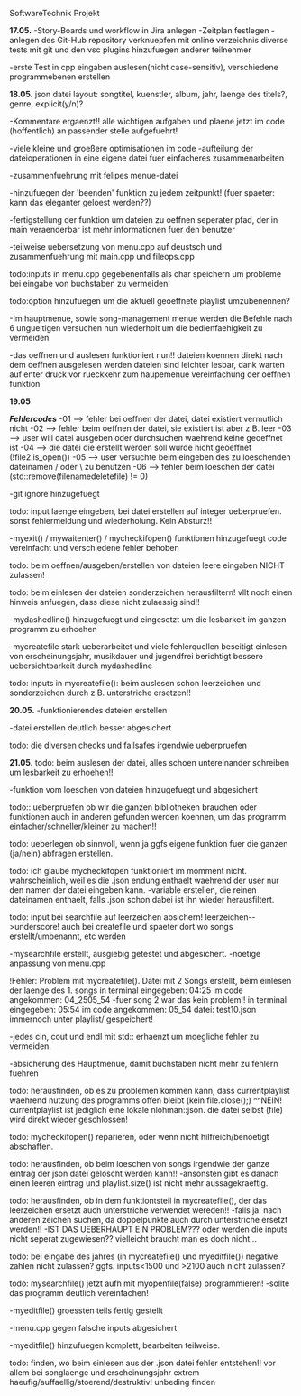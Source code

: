 SoftwareTechnik Projekt

**17.05.**
-Story-Boards und workflow in Jira anlegen
    -Zeitplan festlegen
-anlegen des Git-Hub repository
    verknuepfen mit online verzeichnis
    diverse tests mit git und den vsc plugins
    hinzufuegen anderer teilnehmer
    
-erste Test in cpp
    eingaben auslesen(nicht case-sensitiv), verschiedene programmebenen erstellen

**18.05.**
json datei layout:
songtitel, kuenstler, album, jahr, laenge des titels?, genre, explicit(y/n)?

-Kommentare ergaenzt!!
    alle wichtigen aufgaben und plaene jetzt im code (hoffentlich) an passender stelle aufgefuehrt!

-viele kleine und groeßere optimisationen im code
-aufteilung der dateioperationen in eine eigene datei fuer einfacheres zusammenarbeiten

-zusammenfuehrung mit felipes menue-datei

-hinzufuegen der 'beenden' funktion zu jedem zeitpunkt!
    (fuer spaeter: kann das eleganter geloest werden??)

-fertigstellung der funktion um dateien zu oeffnen
    seperater pfad, der in main veraenderbar ist
    mehr informationen fuer den benutzer

-teilweise uebersetzung von menu.cpp auf deustsch und zusammenfuehrung mit main.cpp und fileops.cpp

todo:inputs in menu.cpp gegebenenfalls als char speichern um probleme bei eingabe von buchstaben zu vermeiden!

todo:option hinzufuegen um die aktuell geoeffnete playlist umzubenennen?

-Im hauptmenue, sowie song-management menue werden die Befehle nach 6 ungueltigen versuchen nun wiederholt um die bedienfaehigkeit zu vermeiden

-das oeffnen und auslesen funktioniert nun!!
    dateien koennen direkt nach dem oeffnen ausgelesen werden
    dateien sind leichter lesbar, dank warten auf enter druck vor rueckkehr zum haupemenue
    vereinfachung der oeffnen funktion

**19.05**

***Fehlercodes***
    -01 --> fehler bei oeffnen der datei, datei existiert vermutlich nicht
    -02 --> fehler beim oeffnen der datei, sie existiert ist aber z.B. leer
    -03 --> user will datei ausgeben oder durchsuchen waehrend keine geoeffnet ist
    -04 --> die datei die erstellt werden soll wurde nicht geoeffnet (!file2.is_open())
    -05 --> user versuchte beim eingeben des zu loeschenden dateinamen / oder \ zu benutzen
    -06 --> fehler beim loeschen der datei (std::remove(filenamedeletefile) != 0)

-git ignore hinzugefuegt

todo: input laenge eingeben, bei datei erstellen auf integer ueberpruefen. sonst fehlermeldung und wiederholung. Kein Absturz!!

-myexit() / mywaitenter() / mycheckifopen() funktionen hinzugefuegt
    code vereinfacht und verschiedene fehler behoben

todo: beim oeffnen/ausgeben/erstellen von dateien leere eingaben NICHT zulassen!

todo: beim einlesen der dateien sonderzeichen herausfiltern! vllt noch einen hinweis anfuegen, dass diese nicht zulaessig sind!!

-mydashedline() hinzugefuegt und eingesetzt um die lesbarkeit im ganzen programm zu erhoehen

-mycreatefile stark ueberarbeitet und viele fehlerquellen beseitigt
    einlesen von erscheinungsjahr, musikdauer und jugendfrei berichtigt
    bessere uebersichtbarkeit durch mydashedline 

todo: inputs in mycreatefile(): beim auslesen schon leerzeichen und sonderzeichen durch z.B. unterstriche ersetzen!!

**20.05.**
-funktionierendes dateien erstellen

-datei erstellen deutlich besser abgesichert

todo: die diversen checks und failsafes irgendwie ueberpruefen

**21.05.**
todo: beim auslesen der datei, alles schoen untereinander schreiben um lesbarkeit zu erhoehen!!

-funktion vom loeschen von dateien hinzugefuegt und abgesichert

todo:: ueberpruefen ob wir die ganzen bibliotheken brauchen oder funktionen auch in anderen gefunden werden koennen, um das programm einfacher/schneller/kleiner zu machen!!

todo: ueberlegen ob sinnvoll, wenn ja ggfs eigene funktion fuer die ganzen (ja/nein) abfragen erstellen.

todo: ich glaube mycheckifopen funktioniert im momment nicht. wahrscheinlich, weil es die .json endung enthaelt waehrend der user nur den namen der datei eingeben kann. 
    -variable erstellen, die reinen dateinamen enthaelt, falls .json schon dabei ist ihn wieder herausfiltert.

todo: input bei searchfile auf leerzeichen absichern! leerzeichen-->underscore! auch bei createfile und spaeter dort wo songs erstellt/umbenannt, etc werden

-mysearchfile erstellt, ausgiebig getestet und abgesichert.
    -noetige anpassung von menu.cpp

!Fehler: Problem mit mycreatefile(). Datei mit 2 Songs erstellt, beim einlesen der laenge des 1. songs
    in terminal eingegeben: 04:25
    im code angekommen: 04_2505_54
    -fuer song 2 war das kein problem!!
    in terminal eingegeben: 05:54
    im code angekommen: 05_54
    datei: test10.json  immernoch unter playlist/ gespeichert!

-jedes cin, cout und endl mit std:: erhaenzt um moegliche fehler zu vermeiden.

-absicherung des Hauptmenue, damit buchstaben nicht mehr zu fehlern fuehren

todo: herausfinden, ob es zu problemen kommen kann, dass currentplaylist waehrend nutzung des programms offen bleibt (kein file.close();)
^^NEIN! currentplaylist ist jediglich eine lokale nlohman::json. die datei selbst (file) wird direkt wieder geschlossen!

todo: mycheckifopen() reparieren, oder wenn nicht hilfreich/benoetigt abschaffen.

todo: herausfinden, ob beim loeschen von songs irgendwie der ganze eintrag der json datei geloscht werden kann!!
    -ansonsten gibt es danach einen leeren eintrag und playlist.size() ist nicht mehr aussagekraeftig.

todo: herausfinden, ob in dem funktiontsteil in mycreatefile(), der das leerzeichen ersetzt auch unterstriche verwendet wereden!!
    -falls ja: nach anderen zeichen suchen, da doppelpunkte auch durch unterstriche ersetzt werden!!
    -IST DAS UEBERHAUPT EIN PROBLEM??? oder werden die inputs nicht seperat zugewiesen?? vielleicht braucht man es doch nicht...

todo: bei eingabe des jahres (in mycreatefile() und myeditfile()) negative zahlen nicht zulassen?
    ggfs. inputs<1500 und >2100  auch nicht zulassen?

todo: mysearchfile() jetzt aufh mit myopenfile(false) programmieren!
    -sollte das programm deutlich vereinfachen!

-myeditfile() groessten teils fertig gestellt

-menu.cpp gegen falsche inputs abgesichert

-myeditfile() hinzufuegen komplett, bearbeiten teilweise.

todo: finden, wo beim einlesen aus der .json datei fehler entstehen!! vor allem bei songlaenge und erscheinungsjahr extrem haeufig/auffaellig/stoerend/destruktiv! unbeding finden


